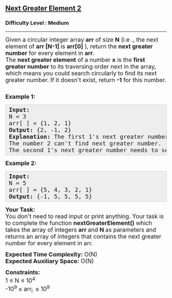 <h2><a href="https://www.geeksforgeeks.org/problems/next-greater-element-2/1?utm_source=geeksforgeeks&utm_medium=ml_article_practice_tab&utm_campaign=article_practice_tab">Next Greater Element 2</a></h2><h3>Difficulty Level : Medium</h3><hr><div class="problems_problem_content__Xm_eO"><p><span style="font-size: 18px;">Given a circular integer array <strong>arr</strong> of size <strong>N</strong> (i.e ., the next element of <strong>arr [N-1] </strong>is <strong>arr</strong><strong>[0]</strong> ), return the <strong>next greater number</strong> for every element in <strong>arr</strong>.<br>The <strong>next greater element</strong> of a number <strong>x</strong> is the <strong>first greater number</strong> to its traversing order next in the array, which means you could search circularly to find its next greater number. If it doesn't exist, return <strong>-1</strong> for this number.</span><br>&nbsp;</p>
<p><span style="font-size: 18px;"><strong>Example 1:</strong></span></p>
<pre style="background: #eeeeee; border: 1px solid #cccccc; padding: 5px 10px; --darkreader-inline-bgimage: initial; --darkreader-inline-bgcolor: #222426; --darkreader-inline-border-top: #3e4446; --darkreader-inline-border-right: #3e4446; --darkreader-inline-border-bottom: #3e4446; --darkreader-inline-border-left: #3e4446;"><span style="font-size: 18px;"><strong>Input:</strong><br>N = 3<br>arr[ ] = {1, 2, 1}<br><strong>Output:&nbsp;</strong>{2, -1, 2}<br><strong>Explanation:</strong>&nbsp;The first 1's next greater number is 2:<br>The number 2 can't find next greater number.<br>The second 1's next greater number needs to search circularly, which is also 2.</span></pre>
<p><span style="font-size: 18px;"><strong>Example 2:</strong></span></p>
<pre style="background: #eeeeee; border: 1px solid #cccccc; padding: 5px 10px; --darkreader-inline-bgimage: initial; --darkreader-inline-bgcolor: #222426; --darkreader-inline-border-top: #3e4446; --darkreader-inline-border-right: #3e4446; --darkreader-inline-border-bottom: #3e4446; --darkreader-inline-border-left: #3e4446;"><span style="font-size: 18px;"><strong>Input:</strong><br>N = 5<br>arr[ ] = {5, 4, 3, 2, 1}<br><strong>Output:&nbsp;</strong>{-1, 5, 5, 5, 5}</span></pre>
<p><span style="font-size: 18px;"><strong>Your Task:</strong><br>You don't need to read input or print anything. Your task is to complete the function <strong>nextGreaterElement()</strong>&nbsp;which takes the&nbsp;array of&nbsp;integers&nbsp;<strong>arr </strong>and <strong>N&nbsp;</strong>as parameters and returns an array of integers that contains the next greater number for every element in arr.</span></p>
<p><span style="font-size: 18px;"><strong>Expected Time Complexity:</strong>&nbsp;O(N)<br><strong>Expected Auxiliary Space:</strong>&nbsp;O(N)</span></p>
<p><span style="font-size: 18px;"><strong>Constraints:</strong><br>1 ≤ N ≤ 10<sup>4</sup><br>-10<sup>9&nbsp;</sup>≤ arr<sub>i&nbsp; </sub>≤ 10<sup>9</sup></span></p></div>